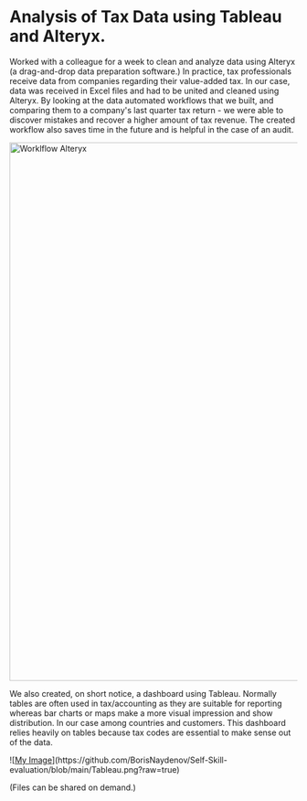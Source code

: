 # Analysis of Tax Data using Tableau and Alteryx.


  Worked with a colleague for a week to clean and analyze data using Alteryx (a drag-and-drop data preparation software.) 
In practice, tax professionals receive data from companies regarding their value-added tax.  In our case, data was received in Excel files and had to be united and cleaned using Alteryx. 
  By looking at the data automated workflows that we built, and comparing them to a company's last quarter tax return - we were able to discover mistakes and recover a higher amount of tax revenue. The created workflow also saves time in the future and is helpful in the case of an audit.  
 


  
<img width="942" alt="Worklflow Alteryx" src="https://github.com/user-attachments/assets/4513a4fc-4e49-4b92-92d6-1d86fe3f91b8">  



      


    







      
We also created, on short notice, a dashboard using Tableau. Normally tables are often used in tax/accounting  as they are suitable for reporting whereas bar charts or maps make a more visual impression and show distribution. In our case among countries and customers. This dashboard relies heavily on tables because tax codes are essential to make sense out of the data. 




      
![[My Image]("https://github.com/BorisNaydenov/Self-Skill-evaluation/blob/main/%D0%94%D0%B0%D1%81%D1%85%D0%B1%D0%BE%D0%B0%D1%80%D0%B4%20%D0%A2.png")](https://github.com/BorisNaydenov/Self-Skill-evaluation/blob/main/Tableau.png?raw=true)  



    
(Files can be shared on demand.)

